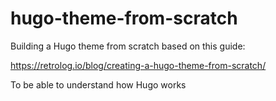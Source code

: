 # hugo-theme-from-scratch

Building a Hugo theme from scratch based on this guide:

https://retrolog.io/blog/creating-a-hugo-theme-from-scratch/

To be able to understand how Hugo works
